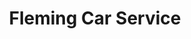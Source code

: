 ---
title: "Fleming Car Service"
url: /lleida/fleming-car-service/
shop: reparación de automóviles
---